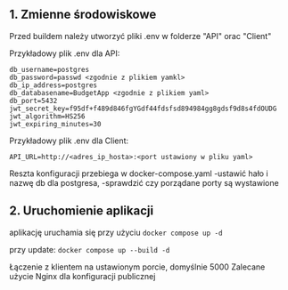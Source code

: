 ## 1. Zmienne środowiskowe
Przed buildem należy utworzyć pliki .env w folderze "API" orac "Client"

Przykładowy plik .env dla API:
```
db_username=postgres
db_password=passwd <zgodnie z plikiem yamkl>
db_ip_address=postgres
db_databasename=BudgetApp <zgodnie z plikiem yaml>
db_port=5432
jwt_secret_key=f95df+f489d846fgYGdf44fdsfsd894984gg8gdsf9d8s4fdOUDG
jwt_algorithm=HS256
jwt_expiring_minutes=30
```

Przykładowy plik .env dla Client:
```
API_URL=http://<adres_ip_hosta>:<port ustawiony w pliku yaml>
```

Reszta konfiguracji przebiega w docker-compose.yaml
-ustawić hało i nazwę db dla postgresa,
-sprawdzić czy porządane porty są wystawione

## 2. Uruchomienie aplikacji

aplikację uruchamia się przy użyciu
`docker compose up -d`

przy update:
`docker compose up --build -d`

Łączenie z klientem na ustawionym porcie, domyślnie 5000
Zalecane użycie Nginx dla konfiguracji publicznej
